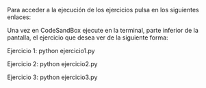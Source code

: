 Para acceder a la ejecución de los ejercicios pulsa en los siguientes enlaces:

Una vez en CodeSandBox ejecute en la terminal, parte inferior de la pantalla, el ejercicio que desea ver de la siguiente forma:



Ejercicio 1:
python ejercicio1.py

Ejercicio 2:
python ejercicio2.py

Ejercicio 3:
python ejercicio3.py

